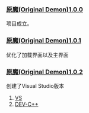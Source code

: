 ### [原魔(Original Demon)1.0.0](https://github.com/SpeaceQ/Original-Demon/blob/main/code/Original%20Demon1.0.0.cpp)
项目成立。
### [原魔(Original Demon)1.0.1](https://github.com/SpeaceQ/Original-Demon/blob/main/code/Original%20Demon1.0.1.cpp)
优化了加载界面以及主界面
### [原魔(Original Demon)1.0.2]()
创建了Visual Studio版本
1. [VS](https://github.com/SpeaceQ/Original-Demon/blob/main/code/Original%20Demon1.0.2(VS).cpp)
2. [DEV-C++](https://github.com/SpeaceQ/Original-Demon/blob/main/code/Original%20Demon1.0.2(DEV-C%2B%2B).cpp)
